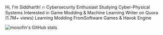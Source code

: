 Hi, I'm Siddharth! 🔥
Cybersecurity Enthusiast
Studying Cyber-Physical Systems
Interested in Game Modding & Machine Learning
Writer on Quora (1.7M+ views)
Learning Modding FromSoftware Games & Havok Engine

![mooofin's GitHub stats](https://github-readme-stats.vercel.app/api?username=mooofin&show_icons=true&theme=radical)




